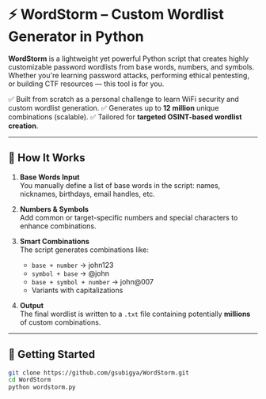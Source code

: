 # ⚡ WordStorm – Custom Wordlist Generator in Python

**WordStorm** is a lightweight yet powerful Python script that creates highly customizable password wordlists from base words, numbers, and symbols. Whether you're learning password attacks, performing ethical pentesting, or building CTF resources — this tool is for you.

✅ Built from scratch as a personal challenge to learn WiFi security and custom wordlist generation.
✅ Generates up to **12 million** unique combinations (scalable).
✅ Tailored for **targeted OSINT-based wordlist creation**.

---

## 🔧 How It Works

1. **Base Words Input**  
   You manually define a list of base words in the script: names, nicknames, birthdays, email handles, etc.

2. **Numbers & Symbols**  
   Add common or target-specific numbers and special characters to enhance combinations.

3. **Smart Combinations**  
   The script generates combinations like:
   - `base + number` → john123
   - `symbol + base` → @john
   - `base + symbol + number` → john@007
   - Variants with capitalizations

4. **Output**  
   The final wordlist is written to a `.txt` file containing potentially **millions** of custom combinations.

---

## 🚀 Getting Started

```bash
git clone https://github.com/gsubigya/WordStorm.git
cd WordStorm
python wordstorm.py
